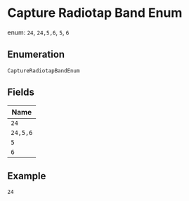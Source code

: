 
# Capture Radiotap Band Enum

enum: `24`, `24,5,6`, `5`, `6`

## Enumeration

`CaptureRadiotapBandEnum`

## Fields

| Name |
|  --- |
| `24` |
| `24,5,6` |
| `5` |
| `6` |

## Example

```
24
```

